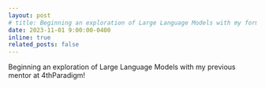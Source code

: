 ```yaml
---
layout: post
# title: Beginning an exploration of Large Language Models with my former mentor at 4thParadigm! 
date: 2023-11-01 9:00:00-0400
inline: true 
related_posts: false
---
```

Beginning an exploration of Large Language Models with my previous mentor at 4thParadigm!
<!-- Beginning an [exploration of Large Language Models](https://kelper.cn/projects/3_project/) with my former mentor at 4thParadigm! -->